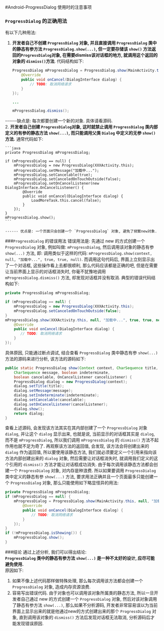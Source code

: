 #Android-ProgressDialog 使用时的注意事项

### `ProgressDialog` 的正确用法
有以下几种用法:   
1. <b>开发者自己不创建 `ProgressDialog` 对象, 并且直接调用 `ProgressDialog` 类中的静态有参方法 `ProgressDialog.show(...)`, 但一定要存储该 `show()` 方法返回的`ProgressDialog`对象, 在需要dismiss该对话框的地方, 就调用这个返回的对象的 `dismiss()`方法</b>. 
代码结构如下:

	```java
	ProgressDialog mProgressDialog = ProgressDialog.show(MainActivity.this, null, "加载中...", true, true, new DialogInterface.OnCancelListener() {
		@Override
		public void onCancel(DialogInterface dialog) {
		    // TODO: 取消网络请求
		}
	});
	
	...
	
	mProgressDialog.dismiss();
	```
------缺点是: 每次都要创建一个新的对象. 具体请看源码.   
2. **开发者自己创建 `ProgressDialog`对象, 这时就禁止调用 `ProgressDialog` 类内部定义的有参的静态方法 `show(...)`, 而只能调用父类 `Dialog` 中定义的无参 `show()` 方法.**
通常代码如下:

	```java
	private ProgressDialog mProgressDialog;

	if (mProgressDialog == null) {
	    mProgressDialog = new ProgressDialog(XXXActivity.this);
	    mProgressDialog.setMessage("加载中...");
	    mProgressDialog.setCancelable(true);
	    mProgressDialog.setCanceledOnTouchOutside(false);
	    mProgressDialog.setOnCancelListener(new DialogInterface.OnCancelListener() {
	        @Override
	        public void onCancel(DialogInterface dialog) {
	            LoadMoreTask.this.cancel(false);
	        }
	    });
	}
	mProgressDialog.show();
	```

	------ 优点是: 一个页面只会创建一个 `ProgressDialog` 对象, 避免了频繁new对象.

###`ProgressDialog` 的错误用法
错误用法是: 先通过 new 的方式创建一个 `ProgressDialog` 对象, 例如叫做: `mProgressDialog`, 然后调用该对象的静态有参 `show(...)` 方法, 即: 调用类似于这样的代码: `mProgressDialog.show(context, null, "加载中...", true, true, null)`. 而调用这句代码后, 界面上立刻显示出了一个对话框, 这些操作看上去都很顺利, 那么代码应该都是正确的吧, 但是在需要让当前界面上显示的对话框消失时, 你毫不犹豫地调用 `mProgressDialog.dismiss()` 方法, 却发现对话框并没有取消. 典型的错误代码结构如下:

```java
private ProgressDialog mProgressDialog;

if (mProgressDialog == null) {
    mProgressDialog = new ProgressDialog(XXXActivity.this);
    mProgressDialog.setCanceledOnTouchOutside(false);
}
mProgressDialog.show(XXXActivity.this, null, "加载中...", true, true, new DialogInterface.OnCancelListener() {
    @Override
    public void onCancel(DialogInterface dialog) {
       // TODO: 取消网络请求
    }
});
```
具体原因, 只能通过断点调试, 结合查看 `ProgressDialog` 类中静态有参 `show(...)` 方法的源码来进行分析, 该方法的源码如下:
```java
public static ProgressDialog show(Context context, CharSequence title,
    CharSequence message, boolean indeterminate,
    boolean cancelable, OnCancelListener cancelListener) {
	ProgressDialog dialog = new ProgressDialog(context);
	dialog.setTitle(title);
	dialog.setMessage(message);
	dialog.setIndeterminate(indeterminate);
	dialog.setCancelable(cancelable);
	dialog.setOnCancelListener(cancelListener);
	dialog.show();
	return dialog;
}
```
查看上述源码, 会发现该方法其实在其内部创建了一个 `ProgressDialog` 对象 `dialog`, 并让这个 `dialog` 显示出来, 也就是说, 当前显示的对话框其实是 `dialog`, 而不是 `mProgressDialog`, 所以我们调用 `mProgressDialog` 的 `dismiss()` 方法不起作用也就不足为奇了. 再观察该方法的返回值, 会发现, 该方法会将创建出来的 `dialog` 作为返回值, 所以要使用该静态方法, 我们就必须要定义一个引用来指向该方法内部创建出来的 `dialog` 对象, 然后需要让对话框消失时, 就调用我们定义的这个引用的 `dismiss()` 方法才能让对话框成功消失. 由于每次调用该静态方法都会创建一个 `ProgressDialog` 对象, 对内存是种浪费. 所以如果要调用 `ProgressDialog` 类中定义的静态有参 `show(...)` 方法, 要求用法正确并且一个页面最多只能创建一个 `ProgressDialog` 对象, 那么只能使用如下略显怪异的用法:
```java
private ProgressDialog mProgressDialog;
if (mProgressDialog == null) {
	mProgressDialog = ProgressDialog.show(MainActivity.this, null, "加载中...", true, true, new DialogInterface.OnCancelListener() {
	    @Override
	    public void onCancel(DialogInterface dialog) {
	        // TODO: 取消网络请求
	    }
	});
}
if (!mProgressDialog.isShowing()) {
	mProgressDialog.show();
}
```

###结论
通过上述分析, 我们可以得出结论:   
**`ProgressDialog` 类中的静态有参方法 `show(...)` 是一种不太好的设计, 应尽可能避免使用.**   
原因如下:   

1. 如果不像上述代码那样做特殊处理, 那么每次调用该方法都会创建一个 `ProgressDialog` 对象, 造成内存资源浪费.
2. 容易写出错误代码. 由于对象也可以调用该对象所属类的静态方法, 所以一旦开发者自己通过 new 的方式创建一个 `ProgressDialog` 对象, 然后对该对象调用了静态有参方法 `show(...)`, 那么如果不分析源码, 开发者非常容易误以为当前界面上显示出来的就是他通过new的方式创建出来的那个 `ProgressDialog` 对象, 直到调用该对象的 `dismiss()` 方法后发现对话框无法取消, 分析源码后才能发现错误原因.
